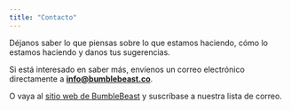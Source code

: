 ```yaml
---
title: "Contacto"
---
```


Déjanos saber lo que piensas sobre lo que estamos haciendo, cómo lo estamos haciendo y danos tus sugerencias.

Si está interesado en saber más, envíenos un correo electrónico directamente a <b>info@bumblebeast.co</b>.

O vaya al <a href="https://bumblebeast.co" target="_blank"> sitio web de BumbleBeast</a> y suscríbase a nuestra lista de correo.

<!--more-->